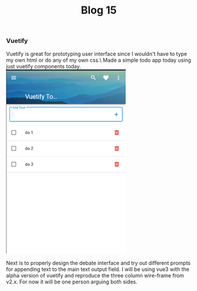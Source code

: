 ﻿---
layout: post
title: Blog 15
---
### Vuetify 
Vuetify is great for prototyping user interface since I wouldn't have to type my own html or do any of my own css.\\
Made a simple todo app today using just vuetify components today.
<img src="assets/images/blog15/todo.PNG" height="500">

Next is to properly design the debate interface and try out different prompts for appending text to the main text output field. 
I will be using vue3 with the alpha version of vuetify and reproduce the three column wire-frame from v2.x. For now it will be one person arguing both sides. 